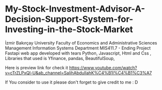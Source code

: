 # My-Stock-Investment-Advisor-A-Decision-Support-System-for-Investing-in-the-Stock-Market
İzmir Bakırçay University Faculty of Economics and Administrative Sciences Management Information Systems Department MIS411.7 - Ending Project
Fastapi web app developed with tears Python, Javascript, Html and Css , Libraries that used is Yfinance, pandas, BeautifulSoup,

Here is preview link for check it https://www.youtube.com/watch?v=cTrZLPxQl-U&ab_channel=SalihAbdullahK%C4%B1l%C4%B1%C3%A7

If You consider to use it please don't forget to give credit to me : D

